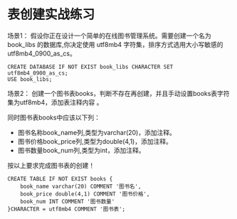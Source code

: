 # 表创建实战练习

场景1： 假设你正在设计一个简单的在线图书管理系统。需要创建一个名为 book_libs 的数据库,你决定使用 utf8mb4 字符集，排序方式选用大小写敏感的utf8mb4_0900_as_cs。 

```shell
CREATE DATABASE IF NOT EXIST book_libs CHARACTER SET utf8mb4_0900_as_cs;
USE book_libs;
```

场景2： 创建一个图书表books，判断不存在再创建，并且手动设置books表字符集为utf8mb4，添加表注释内容 。 

同时图书表books中应该以下列： 

- 图书名称book_name列,类型为varchar(20)，添加注释。 
- 图书价格book_price列,类型为double(4,1)，添加注释。 
- 图书数量book_num列,类型为int，添加注释。 

按以上要求完成图书表的创建！

```shell
CREATE TABLE IF NOT EXIST books {
	book_name varchar(20) COMMENT '图书名',
	book_price double(4,1) COMMENT '图书价格',
	book_num INT COMMENT '图书数量'
}CHARACTER = utf8mb4 COMMENT '图书表';
```

